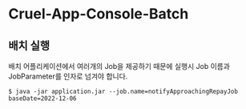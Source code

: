 # Cruel-App-Console-Batch

## 배치 실행
배치 어플리케이션에서 여러개의 Job을 제공하기 때문에 실행시 Job 이름과 JobParameter를 인자로 넘겨야 합니다.

```shell
$ java -jar application.jar --job.name=notifyApproachingRepayJob baseDate=2022-12-06
```
